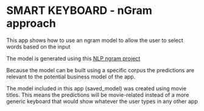 # SMART KEYBOARD - nGram approach

This app shows how to use an ngram model to allow the user to select words based on the input


The model is generated using this [NLP ngram project](https://github.com/mccorby/MachineLearning/tree/master/src/main/kotlin/com/mccorby/machinelearning/nlp)

Because the model can be built using a specific corpus the predictions are relevant to the potential business model of the app.

The model included in this app (saved_model) was created using movie titles. This means the predictions will be movie-related instead of a more generic keyboard that would show whatever the user types in any other app

